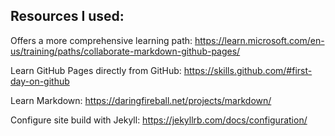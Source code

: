 Resources I used: 
--------------------------
Offers a more comprehensive learning path: https://learn.microsoft.com/en-us/training/paths/collaborate-markdown-github-pages/
  
Learn GitHub Pages directly from GitHub: https://skills.github.com/#first-day-on-github 
  
Learn Markdown: https://daringfireball.net/projects/markdown/

Configure site build with Jekyll: https://jekyllrb.com/docs/configuration/
